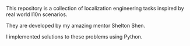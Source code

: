 This repository is a collection of localization engineering tasks inspired by real world l10n scenarios.  

They are developed by my amazing mentor Shelton Shen.  

I implemented solutions to these problems using Python.

